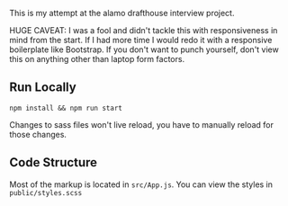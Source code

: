 
This is my attempt at the alamo drafthouse interview project.  

HUGE CAVEAT: I was a fool and didn't tackle this with responsiveness in mind from the start.  If I had more time I would redo it with a responsive boilerplate like Bootstrap.  If you don't want to punch yourself, don't view this on anything other than laptop form factors.  

## Run Locally

`npm install && npm run start`

Changes to sass files won't live reload, you have to manually reload for those changes.

## Code Structure

Most of the markup is located in `src/App.js`.
You can view the styles in `public/styles.scss`
